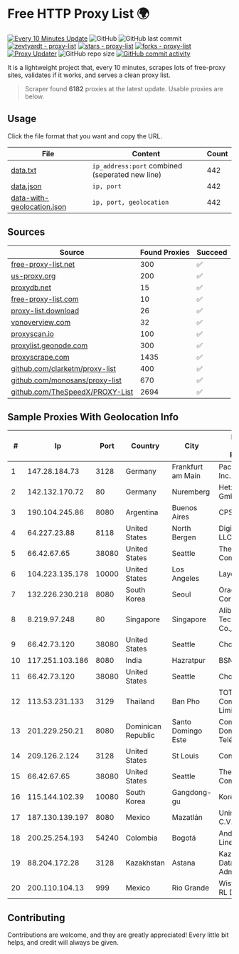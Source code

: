 
# Free HTTP Proxy List 🌍

[![Every 10 Minutes Update](https://github.com/mertguvencli/http-proxy-list/actions/workflows/main.yml/badge.svg?branch=main)](https://github.com/mertguvencli/http-proxy-list/actions/workflows/main.yml)
![GitHub](https://img.shields.io/github/license/mertguvencli/http-proxy-list)
![GitHub last commit](https://img.shields.io/github/last-commit/mertguvencli/http-proxy-list)
[![zevtyardt - proxy-list](https://img.shields.io/static/v1?label=zevtyardt&message=proxy-list&color=blue&logo=github)](https://github.com/zevtyardt/proxy-list "Go to GitHub repo")
[![stars - proxy-list](https://img.shields.io/github/stars/zevtyardt/proxy-list?style=social)](https://github.com/zevtyardt/proxy-list)
[![forks - proxy-list](https://img.shields.io/github/forks/zevtyardt/proxy-list?style=social)](https://github.com/zevtyardt/proxy-list)
[![Proxy Updater](https://github.com/zevtyardt/proxy-list/workflows/Proxy%20Updater/badge.svg)](https://github.com/zevtyardt/proxy-list/actions?query=workflow:"Proxy+Updater")
![GitHub repo size](https://img.shields.io/github/repo-size/zevtyardt/proxy-list)
[![GitHub commit activity](https://img.shields.io/github/commit-activity/m/zevtyardt/proxy-list?logo=commits)](https://github.com/zevtyardt/proxy-list/commits/main)

It is a lightweight project that, every 10 minutes, scrapes lots of free-proxy sites, validates if it works, and serves a clean proxy list.

> Scraper found **6182** proxies at the latest update. Usable proxies are below.

## Usage

Click the file format that you want and copy the URL.

|File|Content|Count|
|----|-------|-----|
|[data.txt](https://raw.githubusercontent.com/mertguvencli/http-proxy-list/main/proxy-list/data.txt)|`ip_address:port` combined (seperated new line)|442|
|[data.json](https://raw.githubusercontent.com/mertguvencli/http-proxy-list/main/proxy-list/data.json)|`ip, port`|442|
|[data-with-geolocation.json](https://raw.githubusercontent.com/mertguvencli/http-proxy-list/main/proxy-list/data-with-geolocation.json)|`ip, port, geolocation`|442|

## Sources

|Source|Found Proxies|Succeed|
|------|-------------|-------|
|[free-proxy-list.net](https://free-proxy-list.net)|300|✅|
|[us-proxy.org](https://www.us-proxy.org)|200|✅|
|[proxydb.net](http://proxydb.net)|15|✅|
|[free-proxy-list.com](https://free-proxy-list.com/?page=&port=&type%5B%5D=http&type%5B%5D=https&up_time=0&search=Search)|10|✅|
|[proxy-list.download](https://www.proxy-list.download/HTTP)|26|✅|
|[vpnoverview.com](https://vpnoverview.com/privacy/anonymous-browsing/free-proxy-servers)|32|✅|
|[proxyscan.io](https://www.proxyscan.io)|100|✅|
|[proxylist.geonode.com](https://proxylist.geonode.com/api/proxy-list?limit=300&page=1&sort_by=lastChecked&sort_type=desc&protocols=http,https)|300|✅|
|[proxyscrape.com](https://api.proxyscrape.com/v2/?request=displayproxies&protocol=http&timeout=10000&country=all&ssl=all&anonymity=all)|1435|✅|
|[github.com/clarketm/proxy-list](https://raw.githubusercontent.com/clarketm/proxy-list/master/proxy-list-raw.txt)|400|✅|
|[github.com/monosans/proxy-list](https://raw.githubusercontent.com/monosans/proxy-list/main/proxies/http.txt)|670|✅|
|[github.com/TheSpeedX/PROXY-List](https://raw.githubusercontent.com/TheSpeedX/PROXY-List/master/http.txt)|2694|✅|


## Sample Proxies With Geolocation Info

|#|Ip|Port|Country|City|Internet Service Provider|
|-|--|----|-------|----|-------------------------|
|1|147.28.184.73|3128|Germany|Frankfurt am Main|Packet Host, Inc.|
|2|142.132.170.72|80|Germany|Nuremberg|Hetzner Online GmbH|
|3|190.104.245.86|8080|Argentina|Buenos Aires|CPS|
|4|64.227.23.88|8118|United States|North Bergen|DigitalOcean, LLC|
|5|66.42.67.65|38080|United States|Seattle|The Constant Company|
|6|104.223.135.178|10000|United States|Los Angeles|LayerHost|
|7|132.226.230.218|8080|South Korea|Seoul|Oracle Corporation|
|8|8.219.97.248|80|Singapore|Singapore|Alibaba (US) Technology Co., Ltd.|
|9|66.42.73.120|38080|United States|Seattle|Choopa|
|10|117.251.103.186|8080|India|Hazratpur|BSNL Internet|
|11|66.42.73.120|38080|United States|Seattle|Choopa|
|12|113.53.231.133|3129|Thailand|Ban Pho|TOT Public Company Limited|
|13|201.229.250.21|8080|Dominican Republic|Santo Domingo Este|Compañía Dominicana de Teléfonos S. A.|
|14|209.126.2.124|3128|United States|St Louis|Contabo Inc.|
|15|66.42.67.65|38080|United States|Seattle|The Constant Company|
|16|115.144.102.39|10080|South Korea|Gangdong-gu|Korea Telecom|
|17|187.130.139.197|8080|Mexico|Mazatlán|Uninet S.A. de C.V.|
|18|200.25.254.193|54240|Colombia|Bogotá|Andinet ON Line|
|19|88.204.172.28|3128|Kazakhstan|Astana|Kazakhtelecom Data Network Administration|
|20|200.110.104.13|999|Mexico|Rio Grande|Wistarip S De RL De CV|



## Contributing

Contributions are welcome, and they are greatly appreciated! Every
little bit helps, and credit will always be given.


